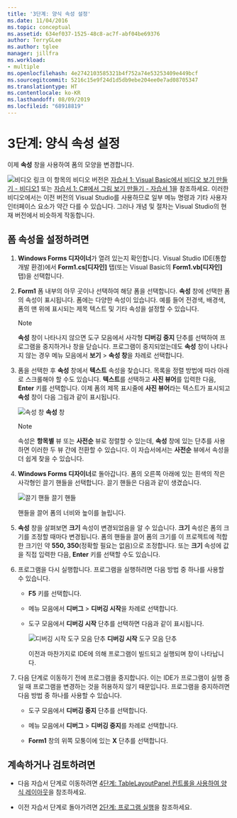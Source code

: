 ```yaml
---
title: '3단계: 양식 속성 설정'
ms.date: 11/04/2016
ms.topic: conceptual
ms.assetid: 634ef037-1525-48c8-ac7f-abf04be69376
author: TerryGLee
ms.author: tglee
manager: jillfra
ms.workload:
- multiple
ms.openlocfilehash: 4e2742103585321b4f752a74e53253409e449bcf
ms.sourcegitcommit: 5216c15e9f24d1d5db9ebe204ee0e7ad08705347
ms.translationtype: HT
ms.contentlocale: ko-KR
ms.lasthandoff: 08/09/2019
ms.locfileid: "68918819"
---
```

# <a name="step-3-set-your-form-properties"></a>3단계: 양식 속성 설정
이제 **속성** 창을 사용하여 폼의 모양을 변경합니다.

![비디오 링크](../data-tools/media/playvideo.gif) 이 항목의 비디오 버전은 [자습서 1: Visual Basic에서 비디오 보기 만들기 - 비디오1](http://go.microsoft.com/fwlink/?LinkId=205209) 또는 [자습서 1: C#에서 그림 보기 만들기 - 자습서 1](http://go.microsoft.com/fwlink/?LinkId=205199)을 참조하세요. 이러한 비디오에서는 이전 버전의 Visual Studio를 사용하므로 일부 메뉴 명령과 기타 사용자 인터페이스 요소가 약간 다를 수 있습니다. 그러나 개념 및 절차는 Visual Studio의 현재 버전에서 비슷하게 작동합니다.

## <a name="to-set-your-form-properties"></a>폼 속성을 설정하려면

1. **Windows Forms 디자이너**가 열려 있는지 확인합니다. Visual Studio IDE(통합 개발 환경)에서 **Form1.cs[디자인]** 탭(또는 Visual Basic의 **Form1.vb[디자인]** 탭)을 선택합니다.

2. **Form1** 폼 내부의 아무 곳이나 선택하여 해당 폼을 선택합니다. **속성** 창에 선택한 폼의 속성이 표시됩니다. 폼에는 다양한 속성이 있습니다. 예를 들어 전경색, 배경색, 폼의 맨 위에 표시되는 제목 텍스트 및 기타 속성을 설정할 수 있습니다.

   > [!NOTE]
   > **속성** 창이 나타나지 않으면 도구 모음에서 사각형 **디버깅 중지** 단추를 선택하여 프로그램을 중지하거나 창을 닫습니다. 프로그램이 중지되었는데도 **속성** 창이 나타나지 않는 경우 메뉴 모음에서 **보기** > **속성 창**을 차례로 선택합니다.

3. 폼을 선택한 후 **속성** 창에서 **텍스트** 속성을 찾습니다. 목록을 정렬 방법에 따라 아래로 스크롤해야 할 수도 있습니다. **텍스트**를 선택하고 **사진 뷰어**를 입력한 다음, **Enter** 키를 선택합니다.  이제 폼의 제목 표시줄에 **사진 뷰어**라는 텍스트가 표시되고 **속성** 창이 다음 그림과 같이 표시됩니다.

    ![속성 창](../ide/media/express_edittextproperty.png)
   **속성** 창

   > [!NOTE]
   > 속성은 **항목별** 뷰 또는 **사전순** 뷰로 정렬할 수 있는데, **속성** 창에 있는 단추를 사용하면 이러한 두 뷰 간에 전환할 수 있습니다. 이 자습서에서는 **사전순** 뷰에서 속성을 더 쉽게 찾을 수 있습니다.

4. **Windows Forms 디자이너**로 돌아갑니다. 폼의 오른쪽 아래에 있는 흰색의 작은 사각형인 끌기 핸들을 선택합니다. 끌기 핸들은 다음과 같이 생겼습니다.

    ![끌기 핸들](../ide/media/express_bottomrt_drag.png) 끌기 핸들

    핸들을 끌어 폼의 너비와 높이를 늘립니다.

5. **속성** 창을 살펴보면 **크기** 속성이 변경되었음을 알 수 있습니다. **크기** 속성은 폼의 크기를 조정할 때마다 변경됩니다. 폼의 핸들을 끌어 폼의 크기를 이 프로젝트에 적합한 크기인 약 **550, 350**(정확할 필요는 없음)으로 조정합니다. 또는 **크기** 속성에 값을 직접 입력한 다음, **Enter** 키를 선택할 수도 있습니다.

6. 프로그램을 다시 실행합니다. 프로그램을 실행하려면 다음 방법 중 하나를 사용할 수 있습니다.

   - **F5** 키를 선택합니다.

   - 메뉴 모음에서 **디버그** > **디버깅 시작**을 차례로 선택합니다.

   - 도구 모음에서 **디버깅 시작** 단추를 선택하면 다음과 같이 표시됩니다.

      ![디버깅 시작 도구 모음 단추](../ide/media/express_icondebug.png)
     **디버깅 시작** 도구 모음 단추

     이전과 마찬가지로 IDE에 의해 프로그램이 빌드되고 실행되며 창이 나타납니다.

7. 다음 단계로 이동하기 전에 프로그램을 중지합니다. 이는 IDE가 프로그램이 실행 중일 때 프로그램을 변경하는 것을 허용하지 않기 때문입니다. 프로그램을 중지하려면 다음 방법 중 하나를 사용할 수 있습니다.

   - 도구 모음에서 **디버깅 중지** 단추를 선택합니다.

   - 메뉴 모음에서 **디버그** > **디버깅 중지**를 차례로 선택합니다.

   - **Form1** 창의 위쪽 모퉁이에 있는 **X** 단추를 선택합니다.

## <a name="to-continue-or-review"></a>계속하거나 검토하려면

- 다음 자습서 단계로 이동하려면 [4단계: TableLayoutPanel 컨트롤을 사용하여 양식 레이아웃](../ide/step-4-lay-out-your-form-with-a-tablelayoutpanel-control.md)을 참조하세요.

- 이전 자습서 단계로 돌아가려면 [2단계: 프로그램 실행](../ide/step-2-run-your-program.md)을 참조하세요.
